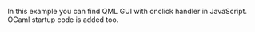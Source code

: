 In this example you can find QML GUI with onclick handler in JavaScript.
OCaml startup code is added too.

